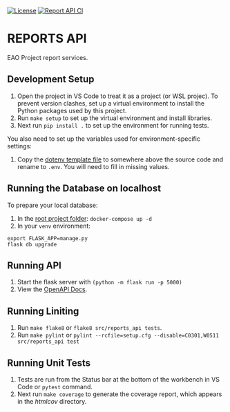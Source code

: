 [![License](https://img.shields.io/badge/License-Apache%202.0-blue.svg)](../LICENSE)
[![Report API CI](https://github.com/bcgov/eao-project-reports/actions/workflows/reports-api-ci.yml/badge.svg)](https://github.com/bcgov/eao-project-reports/actions/workflows/reports-api-ci.yml)


# REPORTS API

EAO Project report services.


## Development Setup

1. Open the project in VS Code to treat it as a project (or WSL projec). To prevent version clashes, set up a
virtual environment to install the Python packages used by this project.
2. Run `make setup` to set up the virtual environment and install libraries.
3. Next run `pip install .` to set up the environment for running tests.

You also need to set up the variables used for environment-specific settings:
1. Copy the [dotenv template file](./docs/dotenv_template) to somewhere above the source code and rename to `.env`. You will need to fill in missing values.

## Running the Database on localhost

To prepare your local database:
1. In the [root project folder](../docker/docker-compose.yml): `docker-compose up -d`
2. In your `venv` environment: 
```
export FLASK_APP=manage.py 
flask db upgrade
```


## Running API

1. Start the flask server with `(python -m flask run -p 5000)`
2. View the [OpenAPI Docs](http://127.0.0.1:5000/api/v1).

## Running Liniting

1. Run `make flake8` or `flake8 src/reports_api tests`.
2. Run `make pylint` or `pylint --rcfile=setup.cfg --disable=C0301,W0511 src/reports_api test`

## Running Unit Tests

1. Tests are run from the Status bar at the bottom of the workbench in VS Code or `pytest` command.
2. Next run `make coverage` to generate the coverage report, which appears in the *htmlcov* directory.

